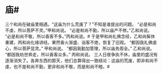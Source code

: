 # 庙#
三个和尚在破庙里相遇。“这庙为什么荒废了？”不知是谁提出的问题。
“必是和尚不虔，所以菩萨不灵。”甲和尚说。
“必是和尚不勤，所以庙产不修。”乙和尚说。
“必是和尚不敬，所以香客不多。”丙和尚说。#
于是甲和尚礼佛念经，乙和尚髹休重建，丙和尚化缘讲经。果然香火渐盛、诣客不绝，恢复了旧观。
“都因我礼佛虔心，所以菩萨显灵。” 甲和尚说。
“都因我勤加管理，所以庙务周全。” 乙和尚说。
“都因我劝世奔走，所以香客众多。” 丙和尚说。
三人日夜争执不休，庙里的盛况有逐渐消失了。各奔东西的那天，他们总算得出一致结论：这庙的荒废，即非和尚不虔，也不是和尚不勤，更非和尚不敬，而是和尚不睦。#

